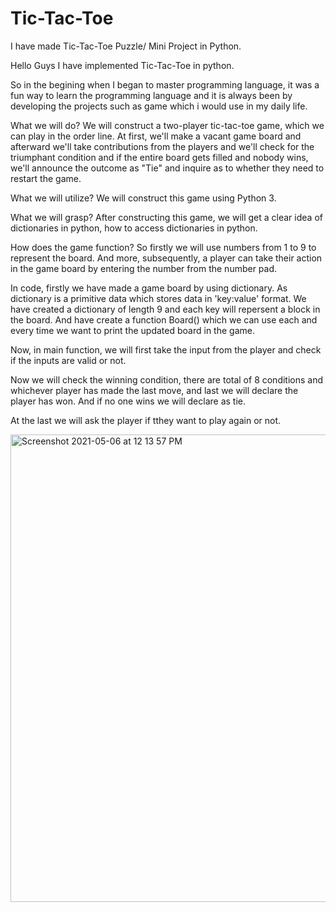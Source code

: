 # Tic-Tac-Toe
I have made Tic-Tac-Toe Puzzle/ Mini Project in Python.

Hello Guys I have implemented Tic-Tac-Toe in python.

So in the begining when I began to master programming language, it was a fun way to learn the programming language and it is always been by developing the projects such as game which i would use in my daily life.

What we will do?
We will construct a two-player tic-tac-toe game, which we can play in the order line. At first, we'll make a vacant game board and afterward we'll take contributions from the players and we'll check for the triumphant condition and if the entire board gets filled and nobody wins, we'll announce the outcome as "Tie" and inquire as to whether they need to restart the game.

What we will utilize?
We will construct this game using Python 3.

What we will grasp?
After constructing this game, we will get a clear idea of dictionaries in python, how to access dictionaries in python.

How does the game function?
So firstly we will use numbers from 1 to 9 to represent the board. And more, subsequently, a player can take their action in the game board by entering the number from the number pad.

In code, firstly we have made a game board by using dictionary. As dictionary is a primitive data which stores data in 'key:value' format. We have created a dictionary of length 9 and each key will repersent a block in the board. And have create a function Board() which we can use each and every time we want to print the updated board in the game.

Now, in main function, we will first take the input from the player and check if the inputs are valid or not.

Now we will check the winning condition, there are total of 8 conditions and whichever player has made the last move, and last we will declare the player has won. And if no one wins we will declare as tie.

At the last we will ask the player if tthey want to play again or not.



<img width="748" alt="Screenshot 2021-05-06 at 12 13 57 PM" src="https://user-images.githubusercontent.com/44574478/117253252-a4d02880-ae64-11eb-8bf3-3e04eabdef18.png">
